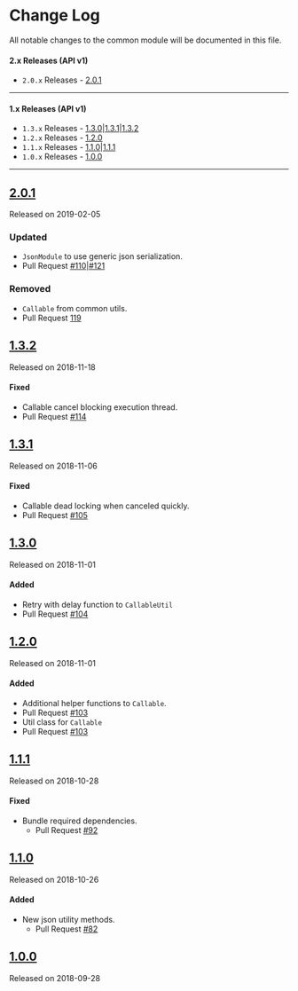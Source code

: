 # Change Log
All notable changes to the common module will be documented in this file.

#### 2.x Releases (API v1)
- `2.0.x` Releases - [2.0.1](#200)
---
#### 1.x Releases (API v1)
- `1.3.x` Releases - [1.3.0](#130)|[1.3.1](#131)|[1.3.2](#132)
- `1.2.x` Releases - [1.2.0](#120)
- `1.1.x` Releases - [1.1.0](#110)|[1.1.1](#111)
- `1.0.x` Releases - [1.0.0](#100)
---

## [2.0.1](https://maven.blockv.io/artifactory/webapp/#/artifacts/browse/tree/General/BLOCKv/io/blockv/sdk/common/2.0.1)
Released on 2019-02-05

### Updated
- `JsonModule` to use generic json serialization.
 - Pull Request [#110](https://github.com/BLOCKvIO/android-sdk/pull/110)|[#121](https://github.com/BLOCKvIO/android-sdk/pull/121)
### Removed
- `Callable` from common utils.
 - Pull Request [119](https://github.com/BLOCKvIO/android-sdk/pull/119)

## [1.3.2](https://maven.blockv.io/artifactory/webapp/#/artifacts/browse/tree/General/BLOCKv/io/blockv/sdk/common/1.3.2)
Released on 2018-11-18

#### Fixed
- Callable cancel blocking execution thread.
 - Pull Request [#114](https://github.com/BLOCKvIO/android-sdk/pull/114)
 
## [1.3.1](https://maven.blockv.io/artifactory/webapp/#/artifacts/browse/tree/General/BLOCKv/io/blockv/sdk/common/1.3.1)
Released on 2018-11-06

#### Fixed
- Callable dead locking when canceled quickly.
 - Pull Request [#105](https://github.com/BLOCKvIO/android-sdk/pull/105)
 
## [1.3.0](https://maven.blockv.io/artifactory/webapp/#/artifacts/browse/tree/General/BLOCKv/io/blockv/sdk/common/1.3.0)
Released on 2018-11-01

#### Added
- Retry with delay function to `CallableUtil`
 - Pull Request [#104](https://github.com/BLOCKvIO/android-sdk/pull/104)
 
## [1.2.0](https://maven.blockv.io/artifactory/webapp/#/artifacts/browse/tree/General/BLOCKv/io/blockv/sdk/common/1.2.0)
Released on 2018-11-01

#### Added
- Additional helper functions to `Callable`.
 - Pull Request [#103](https://github.com/BLOCKvIO/android-sdk/pull/103)
- Util class for `Callable`
 - Pull Request [#103](https://github.com/BLOCKvIO/android-sdk/pull/103)


## [1.1.1](https://maven.blockv.io/artifactory/webapp/#/artifacts/browse/tree/General/BLOCKv/io/blockv/sdk/common/1.1.1)
Released on 2018-10-28

#### Fixed 

- Bundle required dependencies.
  - Pull Request [#92](https://github.com/BLOCKvIO/android-sdk/pull/92)

## [1.1.0](https://maven.blockv.io/artifactory/webapp/#/artifacts/browse/tree/General/BLOCKv/io/blockv/sdk/common/1.1.0)
Released on 2018-10-26

#### Added

- New json utility methods.
  - Pull Request [#82](https://github.com/BLOCKvIO/android-sdk/pull/82)

## [1.0.0](https://maven.blockv.io/artifactory/webapp/#/artifacts/browse/tree/General/BLOCKv/io/blockv/sdk/common/1.0.0)
Released on 2018-09-28
